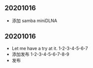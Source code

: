 ## 20201016
* 添加 samba miniDLNA
## 20201016
* Let me have a try at it. 1-2-3-4-5-6-7
* 添加发布 1-2-3-4-5-6-7-8-9
* 发布

